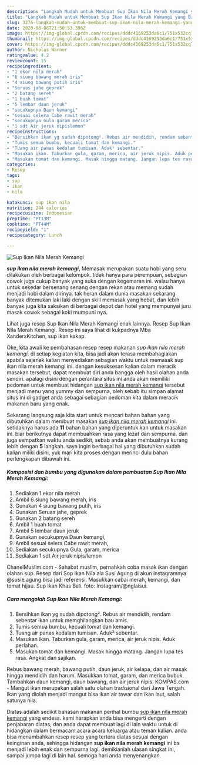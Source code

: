 ```yaml
---
description: "Langkah Mudah untuk Membuat Sup Ikan Nila Merah Kemangi yang Bikin Ngiler"
title: "Langkah Mudah untuk Membuat Sup Ikan Nila Merah Kemangi yang Bikin Ngiler"
slug: 3276-langkah-mudah-untuk-membuat-sup-ikan-nila-merah-kemangi-yang-bikin-ngiler
date: 2020-08-08T21:50:53.396Z
image: https://img-global.cpcdn.com/recipes/dddc4169253da6c1/751x532cq70/sup-ikan-nila-merah-kemangi-foto-resep-utama.jpg
thumbnail: https://img-global.cpcdn.com/recipes/dddc4169253da6c1/751x532cq70/sup-ikan-nila-merah-kemangi-foto-resep-utama.jpg
cover: https://img-global.cpcdn.com/recipes/dddc4169253da6c1/751x532cq70/sup-ikan-nila-merah-kemangi-foto-resep-utama.jpg
author: Nicholas Warner
ratingvalue: 4.2
reviewcount: 15
recipeingredient:
- "1 ekor nila merah"
- "6 siung bawang merah iris"
- "4 siung bawang putih iris"
- "Seruas jahe geprek"
- "2 batang sereh"
- "1 buah tomat"
- "5 lembar daun jeruk"
- "secukupnya Daun kemangi"
- "sesuai selera Cabe rawit merah"
- "secukupnya Gula garam merica"
- "1 sdt Air jeruk nipislemon"
recipeinstructions:
- "Bersihkan ikan yg sudah dipotong². Rebus air mendidih, rendam sebentar ikan untuk memghilangkan bau amis."
- "Tumis semua bumbu, kecuali tomat dan kemangi."
- "Tuang air panas kedalam tumisan. Aduk² sebentar."
- "Masukan ikan. Taburkan gula, garam, merica, air jeruk nipis. Aduk perlahan."
- "Masukan tomat dan kemangi. Masak hingga matang. Jangan lupa tes rasa. Angkat dan sajikan."
categories:
- Resep
tags:
- sup
- ikan
- nila

katakunci: sup ikan nila 
nutrition: 244 calories
recipecuisine: Indonesian
preptime: "PT13M"
cooktime: "PT44M"
recipeyield: "1"
recipecategory: Lunch

---
```



![Sup Ikan Nila Merah Kemangi](https://img-global.cpcdn.com/recipes/dddc4169253da6c1/751x532cq70/sup-ikan-nila-merah-kemangi-foto-resep-utama.jpg)

<b><i>sup ikan nila merah kemangi</i></b>, Memasak merupakan suatu hobi yang seru dilakukan oleh berbagai kelompok. tidak hanya para perempuan, sebagian cowok juga cukup banyak yang suka dengan kegemaran ini. walau hanya untuk sekedar bersenang senang dengan rekan atau memang sudah menjadi hobi dalam dirinya. tak heran dalam dunia masakan sekarang banyak ditemukan laki laki dengan skill memasak yang hebat, dan lebih banyak juga kita saksikan di berbagai depot dan hotel yang mempunyai juru masak cowok sebagai koki mumpuni nya.

Lihat juga resep Sup Ikan Nila Merah Kemangi enak lainnya. Resep Sup Ikan Nila Merah Kemangi. Resep ini saya lihat di kukpadnya Mba XandersKitchen, sup ikan kakap.

Oke, kita awali ke pembahasan resep resep makanan <i>sup ikan nila merah kemangi</i>. di setiap kegiatan kita, bisa jadi akan terasa membahagiakan apabila sejenak kalian menyediakan sebagian waktu untuk memasak sup ikan nila merah kemangi ini. dengan kesuksesan kalian dalam meracik masakan tersebut, dapat membuat diri anda bangga oleh hasil olahan anda sendiri. apalagi disini dengan perantara situs ini anda akan memiliki pedoman untuk membuat hidangan <u>sup ikan nila merah kemangi</u> tersebut menjadi menu yang yummy dan sempurna, oleh sebab itu simpan alamat situs ini di gadget anda sebagai sebagian pedoman kita dalam meracik makanan baru yang enak.


Sekarang langsung saja kita start untuk mencari bahan bahan yang dibutuhkan dalam membuat masakan <u><i>sup ikan nila merah kemangi</i></u> ini. setidaknya harus ada <b>11</b> bahan bahan yang diperuntuk kan untuk masakan ini. biar berikutnya dapat membuahkan rasa yang lezat dan sempurna. dan juga sempatkan waktu anda sedikit, sebab anda akan membuatnya kurang lebih dengan <b>5</b> langkah. saya ingin berbagai hal yang dibutuhkan sudah kalian miliki disini, yuk mari kita proses dengan merinci dulu bahan perlengkapan dibawah ini.

<!--inarticleads1-->

##### Komposisi dan bumbu yang digunakan dalam pembuatan Sup Ikan Nila Merah Kemangi:

1. Sediakan 1 ekor nila merah
1. Ambil 6 siung bawang merah, iris
1. Gunakan 4 siung bawang putih, iris
1. Gunakan Seruas jahe, geprek
1. Gunakan 2 batang sereh
1. Ambil 1 buah tomat
1. Ambil 5 lembar daun jeruk
1. Gunakan secukupnya Daun kemangi,
1. Ambil sesuai selera Cabe rawit merah,
1. Sediakan secukupnya Gula, garam, merica
1. Sediakan 1 sdt Air jeruk nipis/lemon


ChanelMuslim.com - Sahabat muslim, pernahkah coba masak ikan dengan olahan sup. Resep dari Sop Ikan Nila ala Susi Agung di akun instagramnya @susie.agung bisa jadi referensi. Masukkan cabai merah, kemangi, dan tomat hijau. Sup Ikan Khas Bali. foto: Instagram/@nglaisui. 

<!--inarticleads2-->

##### Cara mengolah Sup Ikan Nila Merah Kemangi:

1. Bersihkan ikan yg sudah dipotong². Rebus air mendidih, rendam sebentar ikan untuk memghilangkan bau amis.
1. Tumis semua bumbu, kecuali tomat dan kemangi.
1. Tuang air panas kedalam tumisan. Aduk² sebentar.
1. Masukan ikan. Taburkan gula, garam, merica, air jeruk nipis. Aduk perlahan.
1. Masukan tomat dan kemangi. Masak hingga matang. Jangan lupa tes rasa. Angkat dan sajikan.


Rebus bawang merah, bawang putih, daun jeruk, air kelapa, dan air masak hingga mendidih dan harum. Masukkan tomat, garam, dan merica bubuk. Tambahkan daun kemangi, daun bawang, dan air jeruk nipis. KOMPAS.com - Mangut ikan merupakan salah satu olahan tradisional dari Jawa Tengah. Ikan yang diolah menjadi mangut bisa ikan air tawar dan ikan laut, salah satunya nila. 

Diatas adalah sedikit bahasan makanan perihal bumbu <u>sup ikan nila merah kemangi</u> yang endess. kami harapkan anda bisa mengerti dengan penjabaran diatas, dan anda dapat membuat lagi di lain waktu untuk di hidangkan dalam bermacam acara acara keluarga atau teman kalian. anda bisa menambahkan resep resep yang tertera diatas sesuai dengan keinginan anda, sehingga hidangan <b>sup ikan nila merah kemangi</b> ini bs menjadi lebih enak dan sempurna lagi. demikianlah ulasan singkat ini, sampai jumpa lagi di lain hal. semoga hari anda menyenangkan.
